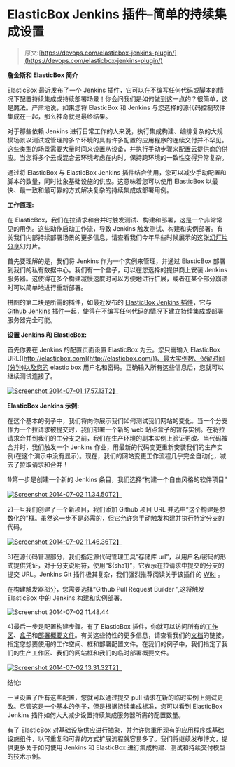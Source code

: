 # ElasticBox Jenkins 插件–简单的持续集成设置

> 原文:[https://devops.com/elasticbox-jenkins-plugin/](https://devops.com/elasticbox-jenkins-plugin/)

**詹金斯和 ElasticBox 简介**

ElasticBox 最近发布了一个 Jenkins 插件，它可以在不编写任何代码或脚本的情况下配置持续集成或持续部署场景！你会问我们是如何做到这一点的？很简单，这是魔法。严肃地说，如果您将 ElasticBox 和 Jenkins 与您选择的源代码控制软件集成在一起，那么神奇就是最终结果。

对于那些依赖 Jenkins 进行日常工作的人来说，执行集成构建、编排复杂的大规模场景以测试或管理跨多个环境的具有许多配置的应用程序的连续交付并不罕见。这些类型的场景需要大量时间来设置从设备，并执行手动步骤来配置云提供商的供应。当您将多个云或混合云环境考虑在内时，保持跨环境的一致性变得异常复杂。

通过将 ElasticBox 与 ElasticBox Jenkins 插件结合使用，您可以减少手动配置和脚本的数量，同时抽象基础设施的供应。这意味着您可以使用 ElasticBox 以最快、最一致和最可靠的方式解决复杂的持续集成或部署用例。

**工作原理:**

在 ElasticBox，我们在拉请求和合并时触发测试、构建和部署，这是一个非常常见的用例。这些动作启动工作流，导致 Jenkins 触发测试、构建和实例部署。有关我们内部持续部署场景的更多信息，请查看我们今年早些时候展示的这张[幻灯片分享](http://www.slideshare.net/ElasticBox/ramiro-glucon)幻灯片。

首先要理解的是，我们将 Jenkins 作为一个实例来管理，并通过 ElasticBox 部署到我们的私有数据中心。我们有一个盒子，可以在您选择的提供商上安装 Jenkins 服务器。这使得在多个构建减慢速度时可以方便地进行扩展，或者在某个部分崩溃时可以简单地进行重新部署。

拼图的第二块是所需的插件，如最近发布的 [ElasticBox Jenkins 插件](https://wiki.jenkins-ci.org/display/JENKINS/ElasticBox+CI)，它与 [Github Jenkins 插件](https://wiki.jenkins-ci.org/display/JENKINS/GitHub+Plugin)一起，使得在不编写任何代码的情况下建立持续集成或部署服务器完全可能。

**设置 Jenkins 和 ElasticBox:**

首先你要在 Jenkins 的配置页面设置 ElasticBox 为云。您只需输入 ElasticBox URL([http://elasticbox.com](http://elasticbox.com/))、最大实例数、保留时间(分钟)以及您的 elastic box 用户名和密码。正确输入所有这些信息后，您就可以继续测试连接了。

[![Screenshot 2014-07-01 17.57.13](../Images/7e7285c1881befd766a9348c6c9c3148.png)T2】](http://elasticbox.com/blog/wp-content/uploads/2014/07/Screenshot-2014-07-01-17.57.13.png)

**ElasticBox Jenkins 示例:**

在这个基本的例子中，我们将向你展示我们如何测试我们网站的变化。当一个分支作为一个拉请求被提交时，我们部署一个新的 web 站点盒子的暂存实例。在将拉请求合并到我们的主分支之前，我们在生产环境的副本实例上验证更改。当代码被合并时，我们触发一个 Jenkins 作业，用最新的代码变更重新安装我们的生产实例(在这个演示中没有显示)。现在，我们的网站变更工作流程几乎完全自动化，减去了拉取请求和合并！

1)第一步是创建一个新的 Jenkins 条目，我们选择“构建一个自由风格的软件项目”

[![Screenshot 2014-07-02 11.34.50](../Images/8c9018a56174dc1a01a6a44e15e1bfb2.png)T2】](http://elasticbox.com/blog/wp-content/uploads/2014/07/Screenshot-2014-07-02-11.34.50.png)

2)一旦我们创建了一个新项目，我们添加 Github 项目 URL 并选中“这个构建是参数化的”框。虽然这一步不是必需的，但它允许您手动触发构建并执行特定分支的代码。

[![Screenshot 2014-07-02 11.46.36](../Images/070019b0f985d244ebef94f67c44b39b.png)T2】](http://elasticbox.com/blog/wp-content/uploads/2014/07/Screenshot-2014-07-02-11.46.36.png)

3)在源代码管理部分，我们指定源代码管理工具“存储库 url”，以用户名/密码的形式提供凭证，对于分支说明符，使用“${sha1}”，它表示在拉请求中提交的分支的提交 URL。Jenkins Git 插件极其复杂，我们强烈推荐阅读关于该插件的 [Wiki](https://wiki.jenkins-ci.org/display/JENKINS/Git+Plugin) 。

在构建触发器部分，您需要选择“Github Pull Request Builder ”,这将触发 ElasticBox 中的 Jenkins 构建和实例部署。

![Screenshot 2014-07-02 11.48.44](../Images/8446e6fdad86576fb76d64b21dc375aa.png)

4)最后一步是配置构建步骤。有了 ElasticBox 插件，你就可以访问所有的[工作区](http://elasticbox.com/documentation/core-concepts/workspaces-and-collaboration/)、[盒子](http://elasticbox.com/documentation/core-concepts/boxes/)和[部署概要文件](http://elasticbox.com/documentation/deploying-and-managing-instances/deploying-managing-instances/)。有关这些特性的更多信息，请查看我们的[文档](http://elasticbox.com/documentation/ "documentation")的链接。指定您想要使用的工作空间、框和部署配置文件。在我们的例子中，我们指定了我们的生产工作区、我们的网站框和我们的临时部署概要文件。

[![Screenshot 2014-07-02 13.31.32](../Images/6a3ecf0f2ff80d4fe1db927711bbab34.png)T2】](http://elasticbox.com/blog/wp-content/uploads/2014/07/Screenshot-2014-07-02-13.31.32.png)

结论:

一旦设置了所有这些配置，您就可以通过提交 pull 请求在新的临时实例上测试更改。尽管这是一个基本的例子，但是根据持续集成标准，您可以看到 ElasticBox Jenkins 插件如何大大减少设置持续集成服务器所需的配置数量。

有了 ElasticBox 对基础设施供应进行抽象，并允许您重用现有的应用程序或基础设施组件，以可重复和可靠的方式扩展流程就容易多了。我们将继续发布博文，提供更多关于如何使用 Jenkins 和 ElasticBox 进行集成构建、测试和持续交付模型的技术示例。